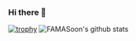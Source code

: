 ### Hi there 👋
[![trophy](https://github-profile-trophy.vercel.app/?username=famasoon&theme=onedark)](https://github.com/ryo-ma/github-profile-trophy)
![FAMASoon's github stats](https://github-readme-stats.vercel.app/api?username=famasoon&count_private=true&show_icons=true&theme=tokyonight)
